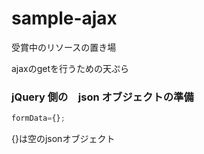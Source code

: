 # sample-ajax
受賞中のリソースの置き場

ajaxのgetを行うための天ぷら
### jQuery 側の　json オブジェクトの準備
```javascript
formData={};
```
{}は空のjsonオブジェクト
